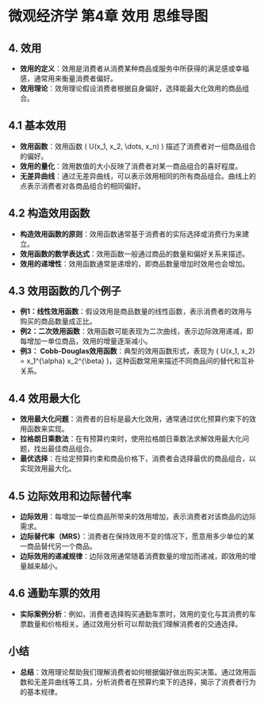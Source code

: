 # 微观经济学 第4章 效用 思维导图

## 4. 效用
  - **效用的定义**：效用是消费者从消费某种商品或服务中所获得的满足感或幸福感，通常用来衡量消费者偏好。
  - **效用理论**：效用理论假设消费者根据自身偏好，选择能最大化效用的商品组合。

## 4.1 基本效用
  - **效用函数**：效用函数 \( U(x_1, x_2, \dots, x_n) \) 描述了消费者对一组商品组合的偏好。
  - **效用的量化**：效用数值的大小反映了消费者对某一商品组合的喜好程度。
  - **无差异曲线**：通过无差异曲线，可以表示效用相同的所有商品组合。曲线上的点表示消费者对各商品组合的相同偏好。

## 4.2 构造效用函数
  - **构造效用函数的原则**：效用函数通常基于消费者的实际选择或消费行为来建立。
  - **效用函数的数学表达式**：效用函数一般通过商品的数量和偏好关系来描述。
  - **效用的递增性**：效用函数通常是递增的，即商品数量增加时效用也会增加。

## 4.3 效用函数的几个例子
  - **例1：线性效用函数**：假设效用是商品数量的线性函数，表示消费者的效用与购买的商品数量成正比。
  - **例2：二次效用函数**：效用函数可能表现为二次曲线，表示边际效用递减，即每增加一单位商品，效用的增量逐渐减小。
  - **例3： Cobb-Douglas效用函数**：典型的效用函数形式，表现为 \( U(x_1, x_2) = x_1^{\alpha} x_2^{\beta} \)，这种函数常用来描述不同商品间的替代和互补关系。

## 4.4 效用最大化
  - **效用最大化问题**：消费者的目标是最大化效用，通常通过优化预算约束下的效用函数来实现。
  - **拉格朗日乘数法**：在有预算约束时，使用拉格朗日乘数法求解效用最大化问题，找出最佳商品组合。
  - **最优选择**：在给定预算约束和商品价格下，消费者会选择最优的商品组合，以实现效用最大化。

## 4.5 边际效用和边际替代率
  - **边际效用**：每增加一单位商品所带来的效用增加，表示消费者对该商品的边际需求。
  - **边际替代率（MRS）**：消费者在保持效用不变的情况下，愿意用多少单位的某一商品替代另一个商品。
  - **边际效用的递减规律**：边际效用通常随着消费数量的增加而递减，即效用的增量越来越小。

## 4.6 通勤车票的效用
  - **实际案例分析**：例如，消费者选择购买通勤车票时，效用的变化与其消费的车票数量和价格相关。通过效用分析可以帮助我们理解消费者的交通选择。

## 小结
  - **总结**：效用理论帮助我们理解消费者如何根据偏好做出购买决策。通过效用函数和无差异曲线等工具，分析消费者在预算约束下的选择，揭示了消费者行为的基本规律。

